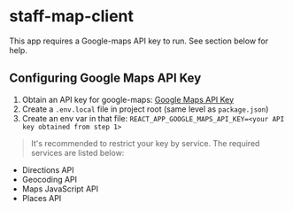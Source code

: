 # staff-map-client

This app requires a Google-maps API key to run. See section below for help.

## Configuring Google Maps API Key

1. Obtain an API key for google-maps:
[Google Maps API Key](https://developers.google.com/maps/documentation/javascript/get-api-key)
2. Create a ```.env.local``` file in project root (same level as ```package.json```)
3. Create an env var in that file: ```REACT_APP_GOOGLE_MAPS_API_KEY=<your API key obtained from step 1>```

> It's recommended to restrict your key by service. The required services are listed below:

* Directions API
* Geocoding API
* Maps JavaScript API
* Places API


